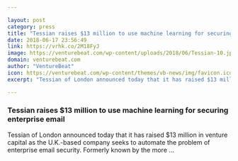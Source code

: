```yaml
---

layout: post
category: press
title: "Tessian raises $13 million to use machine learning for securing enterprise email"
date: 2018-06-17 23:56:49
link: https://vrhk.co/2M18FyJ
image: https://venturebeat.com/wp-content/uploads/2018/06/Tessian-10.jpg?fit=2500%2C1667&strip=all
domain: venturebeat.com
author: "VentureBeat"
icon: https://venturebeat.com/wp-content/themes/vb-news/img/favicon.ico
excerpt: "Tessian of London announced today that it has raised $13 million in venture capital as the U.K.-based company seeks to automate the problem of enterprise email security. Formerly known by the more …"

---
```


### Tessian raises $13 million to use machine learning for securing enterprise email

Tessian of London announced today that it has raised $13 million in venture capital as the U.K.-based company seeks to automate the problem of enterprise email security. Formerly known by the more …